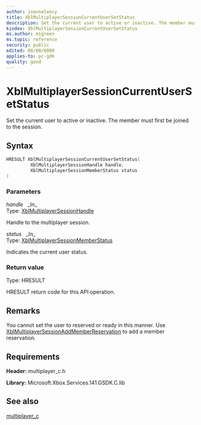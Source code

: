```yaml
---
author: joannaleecy
title: XblMultiplayerSessionCurrentUserSetStatus
description: Set the current user to active or inactive. The member must first be joined to the session.
kindex: XblMultiplayerSessionCurrentUserSetStatus
ms.author: migreen
ms.topic: reference
security: public
edited: 00/00/0000
applies-to: pc-gdk
quality: good
---
```


# XblMultiplayerSessionCurrentUserSetStatus  

Set the current user to active or inactive. The member must first be joined to the session.  

## Syntax  
  
```cpp
HRESULT XblMultiplayerSessionCurrentUserSetStatus(  
         XblMultiplayerSessionHandle handle,  
         XblMultiplayerSessionMemberStatus status  
)  
```  
  
### Parameters  
  
*handle* &nbsp;&nbsp;\_In\_  
Type: [XblMultiplayerSessionHandle](../handles/xblmultiplayersessionhandle.md)  
  
Handle to the multiplayer session.  
  
*status* &nbsp;&nbsp;\_In\_  
Type: [XblMultiplayerSessionMemberStatus](../enums/xblmultiplayersessionmemberstatus.md)  
  
Indicates the current user status.  
  
  
### Return value  
Type: HRESULT
  
HRESULT return code for this API operation.
  
## Remarks  
  
You cannot set the user to reserved or ready in this manner. Use [XblMultiplayerSessionAddMemberReservation](xblmultiplayersessionaddmemberreservation.md) to add a member reservation.
  
## Requirements  
  
**Header:** multiplayer_c.h
  
**Library:** Microsoft.Xbox.Services.141.GSDK.C.lib
  
## See also  
[multiplayer_c](../multiplayer_c_members.md)  
  
  